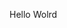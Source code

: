 Hello Wolrd

































































































































































































































































































































































































































































































































































































































































































































































































































































































































































































































































































































































































































































































































































































































































































































































































































































































































































































































































































































































